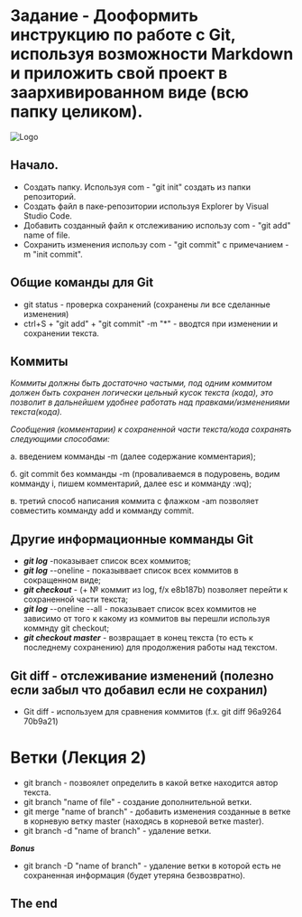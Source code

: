 # **Заданиe - Дооформить инструкцию по работе с Git, используя возможности Markdown и приложить свой проект в заархивированном виде (всю папку целиком).**
![Logo](Giticonblack2.png)
## Начало.
* Создать папку. Используя com - "git init" создать из папки репозиторий.
* Создать файл в паке-репозитории используя Explorer by Visual Studio Code. 
* Добавить созданный файл к отслеживанию использу com - "git add" name of file. 
* Сохранить изменения использу com - "git commit" c примечанием -m "init commit".
## Общие команды для Git
* git status - проверка сохранений (сохранены ли все сделанные изменения)
* ctrl+S + "git add" + "git commit" -m "*" - вводтся при изменении и сохранении текста.

 ## Коммиты
 *Коммиты должны быть достаточно частыми, под одним коммитом должен быть сохранен логически цельный кусок текста (кода), это позволит в дальнейшем удобнее работать над правками/изменениями текста(кода).*

 *Сообщения (комментарии) к сохраненной части текста/кода сохранять следующими способами:*

 а. введением комманды -m (далее содержание комментария);

 б. git commit без комманды -m (проваливаемся в подуровень, водим комманду i, пишем комментарий, далее esc и комманду :wq);
 
 в. третий способ написания коммита с флажком -am позволяет совместить комманду add и комманду commit.
 ## Другие информационные комманды Git
 * **_git log_** -показывает список всех коммитов;
 * **_git log_** --oneline - показыввает список всех коммитов в сокращенном виде;
 * **_git checkout_** - (+ № коммит из log, f/x e8b187b) позволяет перейти к сохраненной части текста;
 * **_git log_** --oneline --all - показывает список всех коммитов не зависимо от того к какому из коммитов вы перешли используя коммнду git checkout;
 * **_git checkout master_** - возвращает в конец текста (то есть к последнему сохранению) для продолжения работы над текстом.

 ## Git diff - отслеживание изменений (полезно если забыл что добавил если не сохранил)
 * Git diff - используем для сравнения коммитов (f.x. git diff 96a9264 70b9a21)

# **Ветки** (Лекция 2) 
* git branch - позвоялет определить в какой ветке находится автор текста.
* git branch "name of file" - создание дополнительной ветки.
* git merge "name of branch" - добавить изменения созданные в ветке в корневую ветку master (находясь в корневой ветке master).
* git branch -d "name of branch" - удаление ветки.

**_Bonus_**
* git branch -D "name of branch" - удаление ветки в которой есть не сохраненная информация (будет утеряна безвозвратно).


 ## **The end**